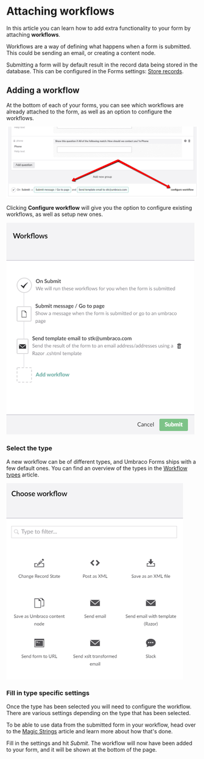 # Attaching workflows

In this article you can learn how to add extra functionality to your form by attaching **workflows**.

Workflows are a way of defining what happens when a form is submitted. This could be sending an email, or creating a content node.

Submitting a form will by default result in the record data being stored in the database. This can be configured in the Forms settings: [Store records](../Creating-a-form/Form-Settings/#store-records-version-7).

## Adding a workflow

At the bottom of each of your forms, you can see which workflows are already attached to the form, as well as an option to configure the workflows.

![Button](images/configure-workflows.png)

Clicking **Configure workflow** will give you the option to configure existing workflows, as well as setup new ones.

![Workflow add](images/WorkflowsPage.png)

### Select the type

A new workflow can be of different types, and Umbraco Forms ships with a few default ones. You can find an overview of the types in the [Workflow types](Workflow-Types) article.

![Workflow add modal](images/WorkflowsAddModel.png)

### Fill in type specific settings

Once the type has been selected you will need to configure the workflow. There are various settings depending on the type that has been selected.

To be able to use data from the submitted form in your workflow, head over to the [Magic Strings](../../Developer/Magic-Strings) article and learn more about how that's done.

Fill in the settings and hit *Submit*. The workflow will now have been added to your form, and it will be shown at the bottom of the page.
